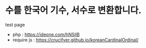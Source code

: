 # 수를 한국어 기수, 서수로 변환합니다.


test page
- php : https://ideone.com/hNSjlB
- require js : https://crucifyer.github.io/koreanCardinalOrdinal/
